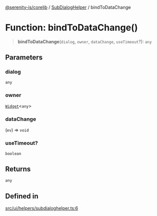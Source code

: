 [@serenity-is/corelib](../../../README.md) / [SubDialogHelper](../README.md) / bindToDataChange

# Function: bindToDataChange()

> **bindToDataChange**(`dialog`, `owner`, `dataChange`, `useTimeout`?): `any`

## Parameters

### dialog

`any`

### owner

[`Widget`](../../../classes/Widget.md)\<`any`\>

### dataChange

(`ev`) => `void`

### useTimeout?

`boolean`

## Returns

`any`

## Defined in

[src/ui/helpers/subdialoghelper.ts:6](https://github.com/serenity-is/serenity/blob/master/packages/corelib/src/ui/helpers/subdialoghelper.ts#L6)
